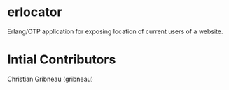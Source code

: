 erlocator
=========

Erlang/OTP application for exposing location of current users of a website.

Intial Contributors
===================

Christian Gribneau (gribneau)
